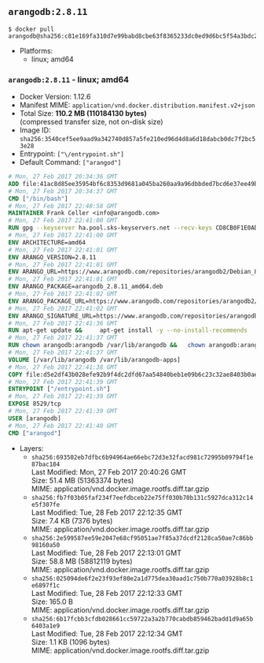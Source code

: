 ## `arangodb:2.8.11`

```console
$ docker pull arangodb@sha256:c81e169fa310d7e99babd8cbe63f8365233dc0ed9d6bc5f54a3bdc2abb20d6e6
```

-	Platforms:
	-	linux; amd64

### `arangodb:2.8.11` - linux; amd64

-	Docker Version: 1.12.6
-	Manifest MIME: `application/vnd.docker.distribution.manifest.v2+json`
-	Total Size: **110.2 MB (110184130 bytes)**  
	(compressed transfer size, not on-disk size)
-	Image ID: `sha256:3540cef5ee9aad9a342740d857a5fe210ed96d4d8a6d18dabcb0dc7f2bc53e28`
-	Entrypoint: `["\/entrypoint.sh"]`
-	Default Command: `["arangod"]`

```dockerfile
# Mon, 27 Feb 2017 20:34:36 GMT
ADD file:41ac8d85ee35954bf6c8353d9681a045ba260aa9a96dbbded7bcd6e37ee49bea in / 
# Mon, 27 Feb 2017 20:34:37 GMT
CMD ["/bin/bash"]
# Mon, 27 Feb 2017 22:40:58 GMT
MAINTAINER Frank Celler <info@arangodb.com>
# Mon, 27 Feb 2017 22:41:00 GMT
RUN gpg --keyserver ha.pool.sks-keyservers.net --recv-keys CD8CB0F1E0AD5B52E93F41E7EA93F5E56E751E9B
# Mon, 27 Feb 2017 22:41:00 GMT
ENV ARCHITECTURE=amd64
# Mon, 27 Feb 2017 22:41:01 GMT
ENV ARANGO_VERSION=2.8.11
# Mon, 27 Feb 2017 22:41:01 GMT
ENV ARANGO_URL=https://www.arangodb.com/repositories/arangodb2/Debian_8.0
# Mon, 27 Feb 2017 22:41:01 GMT
ENV ARANGO_PACKAGE=arangodb_2.8.11_amd64.deb
# Mon, 27 Feb 2017 22:41:02 GMT
ENV ARANGO_PACKAGE_URL=https://www.arangodb.com/repositories/arangodb2/Debian_8.0/amd64/arangodb_2.8.11_amd64.deb
# Mon, 27 Feb 2017 22:41:02 GMT
ENV ARANGO_SIGNATURE_URL=https://www.arangodb.com/repositories/arangodb2/Debian_8.0/amd64/arangodb_2.8.11_amd64.deb.asc
# Mon, 27 Feb 2017 22:41:36 GMT
RUN apt-get update &&     apt-get install -y --no-install-recommends         libgoogle-perftools4         ca-certificates         pwgen         wget     &&     rm -rf /var/lib/apt/lists/* &&     wget ${ARANGO_SIGNATURE_URL} &&           wget ${ARANGO_PACKAGE_URL} &&             gpg --verify ${ARANGO_PACKAGE}.asc &&     dpkg -i ${ARANGO_PACKAGE} &&     sed -ri         -e 's!127\.0\.0\.1!0.0.0.0!g'         -e 's!^(file\s*=).*!\1 -!'         -e 's!^#\s*uid\s*=.*!uid = arangodb!'         -e 's!^#\s*gid\s*=.*!gid = arangodb!'         /etc/arangodb/arangod.conf     &&     apt-get purge -y --auto-remove ca-certificates wget &&     rm -f ${ARANGO_PACKAGE}*
# Mon, 27 Feb 2017 22:41:37 GMT
RUN chown arangodb:arangodb /var/lib/arangodb &&   chown arangodb:arangodb /var/lib/arangodb-apps
# Mon, 27 Feb 2017 22:41:37 GMT
VOLUME [/var/lib/arangodb /var/lib/arangodb-apps]
# Mon, 27 Feb 2017 22:41:38 GMT
COPY file:d5e2df43b028efe92b9f4dc2dfd67aa54840beb1e09b6c23c32ae8403b0ae7e4 in /entrypoint.sh 
# Mon, 27 Feb 2017 22:41:39 GMT
ENTRYPOINT ["/entrypoint.sh"]
# Mon, 27 Feb 2017 22:41:39 GMT
EXPOSE 8529/tcp
# Mon, 27 Feb 2017 22:41:39 GMT
USER [arangodb]
# Mon, 27 Feb 2017 22:41:40 GMT
CMD ["arangod"]
```

-	Layers:
	-	`sha256:693502eb7dfbc6b94964ae66ebc72d3e32facd981c72995b09794f1e87bac184`  
		Last Modified: Mon, 27 Feb 2017 20:40:26 GMT  
		Size: 51.4 MB (51363374 bytes)  
		MIME: application/vnd.docker.image.rootfs.diff.tar.gzip
	-	`sha256:fb7f03b05faf234f7eefdbceb22e75ff030b70b131c5927dca312c14e5f307fe`  
		Last Modified: Tue, 28 Feb 2017 22:12:35 GMT  
		Size: 7.4 KB (7376 bytes)  
		MIME: application/vnd.docker.image.rootfs.diff.tar.gzip
	-	`sha256:2e599587ee59e2047e68cf95051ae7f85a37dcdf2128ca50ae7c86bb98160a50`  
		Last Modified: Tue, 28 Feb 2017 22:13:01 GMT  
		Size: 58.8 MB (58812119 bytes)  
		MIME: application/vnd.docker.image.rootfs.diff.tar.gzip
	-	`sha256:025094de6f2e23f93ef80e2a1d775dea30aad1c750b770a03928b8c1e6897f1c`  
		Last Modified: Tue, 28 Feb 2017 22:12:33 GMT  
		Size: 165.0 B  
		MIME: application/vnd.docker.image.rootfs.diff.tar.gzip
	-	`sha256:6b17fcbb3cfdb028661cc59722a3a2b770cabdb859462badd1d9a65b6403a1e9`  
		Last Modified: Tue, 28 Feb 2017 22:12:34 GMT  
		Size: 1.1 KB (1096 bytes)  
		MIME: application/vnd.docker.image.rootfs.diff.tar.gzip
